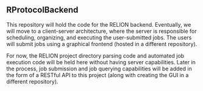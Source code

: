 ## RProtocolBackend
This repository will hold the code for the RELION backend. Eventually, we will move to a client-server architecture, where the 
server is responsible for scheduling, organizing, and executing the user-submitted jobs. The users will
submit jobs using a graphical frontend (hosted in a different repository).

For now, the RELION project directory parsing code and automated job execution code will be held here without having
server capabilities. Later in the process, job submission and job querying capabilities will be added in the form of a RESTful API to
this project (along with creating the GUI in a different repository).